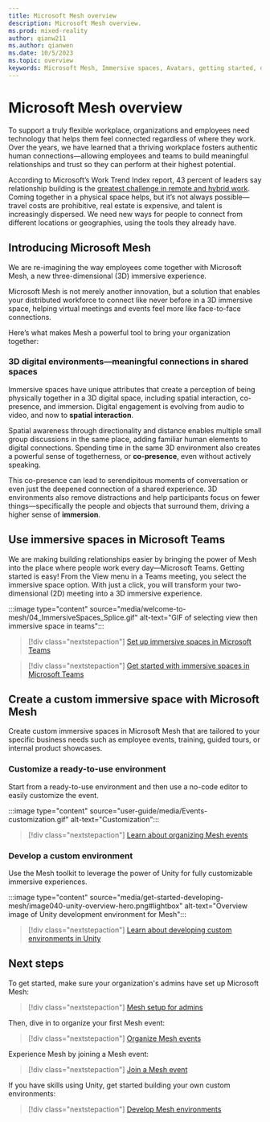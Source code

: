 ```yaml
---
title: Microsoft Mesh overview
description: Microsoft Mesh overview.
ms.prod: mixed-reality
author: qianw211
ms.author: qianwen
ms.date: 10/5/2023
ms.topic: overview
keywords: Microsoft Mesh, Immersive spaces, Avatars, getting started, documentation, features
---
```


# Microsoft Mesh overview

To support a truly flexible workplace, organizations and employees need technology that helps them feel connected regardless of where they work. Over the years, we have learned that a thriving workplace fosters authentic human connections—allowing employees and teams to build meaningful relationships and trust so they can perform at their highest potential.

According to Microsoft’s Work Trend Index report, 43 percent of leaders say relationship building is the [greatest challenge in remote and hybrid work](https://www.microsoft.com/worklab/work-trend-index/hybrid-work-is-just-work). Coming together in a physical space helps, but it’s not always possible—travel costs are prohibitive, real estate is expensive, and talent is increasingly dispersed. We need new ways for people to connect from different locations or geographies, using the tools they already have.

## Introducing Microsoft Mesh

We are re-imagining the way employees come together with Microsoft Mesh, a new three-dimensional (3D) immersive experience.

Microsoft Mesh is not merely another innovation, but a solution that enables your distributed workforce to connect like never before in a 3D immersive space, helping virtual meetings and events feel more like face-to-face connections.

Here’s what makes Mesh a powerful tool to bring your organization together:

### 3D digital environments—meaningful connections in shared spaces  

Immersive spaces have unique attributes that create a perception of being physically together in a 3D digital space, including spatial interaction, co-presence, and immersion. Digital engagement is evolving from audio to video, and now to **spatial interaction**.

Spatial awareness through directionality and distance enables multiple small group discussions in the same place, adding familiar human elements to digital connections. Spending time in the same 3D environment also creates a powerful sense of togetherness, or **co-presence**, even without actively speaking.

This co-presence can lead to serendipitous moments of conversation or even just the deepened connection of a shared experience. 3D environments also remove distractions and help participants focus on fewer things—specifically the people and objects that surround them, driving a higher sense of **immersion**.

## Use immersive spaces in Microsoft Teams

We are making building relationships easier by bringing the power of Mesh into the place where people work every day—Microsoft Teams. Getting started is easy! From the View menu in a Teams meeting, you select the immersive space option. With just a click, you will transform your two-dimensional (2D) meeting into a 3D immersive experience.  

:::image type="content" source="media/welcome-to-mesh/04_ImmersiveSpaces_Splice.gif" alt-text="GIF of selecting view then immersive space in teams":::

> [!div class="nextstepaction"]
> [Set up immersive spaces in Microsoft Teams](/microsoftteams/meeting-immersive-spaces)

> [!div class="nextstepaction"]
> [Get started with immersive spaces in Microsoft Teams](https://support.microsoft.com/en-us/topic/4a6182f8-0f43-4c24-bb66-ef229fa221d8#ID0EBH=Microsoft_Teams)

## Create a custom immersive space with Microsoft Mesh

Create custom immersive spaces in Microsoft Mesh that are tailored to your specific business needs such as employee events, training, guided tours, or internal product showcases.

### Customize a ready-to-use environment

Start from a ready-to-use environment and then use a no-code editor to easily customize the event.

:::image type="content" source="user-guide/media/Events-customization.gif" alt-text="Customization":::

> [!div class="nextstepaction"]
> [Learn about organizing Mesh events](events-guide/events-overview.md)

### Develop a custom environment

Use the Mesh toolkit to leverage the power of Unity for fully customizable immersive experiences.

:::image type="content" source="media/get-started-developing-mesh/image040-unity-overview-hero.png#lightbox" alt-text="Overview image of Unity development environment for Mesh":::

> [!div class="nextstepaction"]
> [Learn about developing custom environments in Unity](develop/development-overview.md)

## Next steps

To get started, make sure your organization's admins have set up Microsoft Mesh:

> [!div class="nextstepaction"]
> [Mesh setup for admins](Setup/Content/setup-m365-mesh.md)

Then, dive in to organize your first Mesh event:

> [!div class="nextstepaction"]
> [Organize Mesh events](events-guide/events-overview.md)

Experience Mesh by joining a Mesh event:

> [!div class="nextstepaction"]
> [Join a Mesh event](user-guide/join-an-event.md)

If you have skills using Unity, get started building your own custom environments:

> [!div class="nextstepaction"]
> [Develop Mesh environments](develop/development-overview.md)
